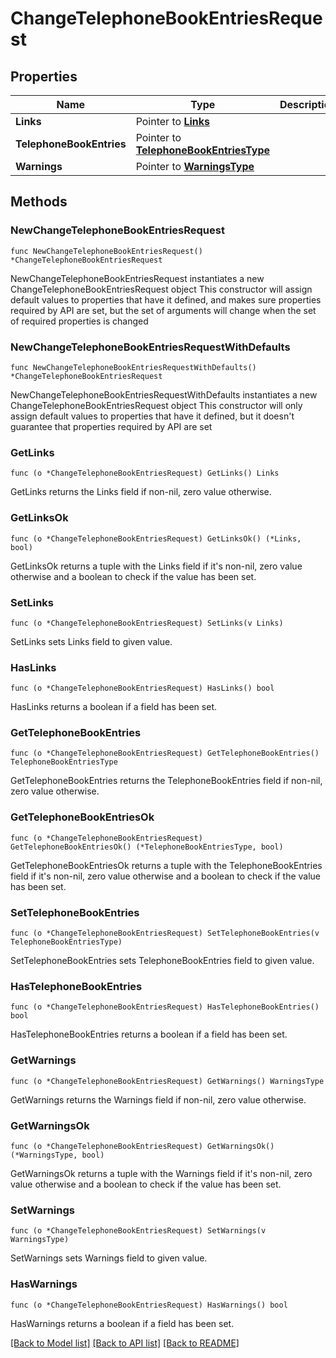 # ChangeTelephoneBookEntriesRequest

## Properties

Name | Type | Description | Notes
------------ | ------------- | ------------- | -------------
**Links** | Pointer to [**Links**](Links.md) |  | [optional] 
**TelephoneBookEntries** | Pointer to [**TelephoneBookEntriesType**](TelephoneBookEntriesType.md) |  | [optional] 
**Warnings** | Pointer to [**WarningsType**](WarningsType.md) |  | [optional] 

## Methods

### NewChangeTelephoneBookEntriesRequest

`func NewChangeTelephoneBookEntriesRequest() *ChangeTelephoneBookEntriesRequest`

NewChangeTelephoneBookEntriesRequest instantiates a new ChangeTelephoneBookEntriesRequest object
This constructor will assign default values to properties that have it defined,
and makes sure properties required by API are set, but the set of arguments
will change when the set of required properties is changed

### NewChangeTelephoneBookEntriesRequestWithDefaults

`func NewChangeTelephoneBookEntriesRequestWithDefaults() *ChangeTelephoneBookEntriesRequest`

NewChangeTelephoneBookEntriesRequestWithDefaults instantiates a new ChangeTelephoneBookEntriesRequest object
This constructor will only assign default values to properties that have it defined,
but it doesn't guarantee that properties required by API are set

### GetLinks

`func (o *ChangeTelephoneBookEntriesRequest) GetLinks() Links`

GetLinks returns the Links field if non-nil, zero value otherwise.

### GetLinksOk

`func (o *ChangeTelephoneBookEntriesRequest) GetLinksOk() (*Links, bool)`

GetLinksOk returns a tuple with the Links field if it's non-nil, zero value otherwise
and a boolean to check if the value has been set.

### SetLinks

`func (o *ChangeTelephoneBookEntriesRequest) SetLinks(v Links)`

SetLinks sets Links field to given value.

### HasLinks

`func (o *ChangeTelephoneBookEntriesRequest) HasLinks() bool`

HasLinks returns a boolean if a field has been set.

### GetTelephoneBookEntries

`func (o *ChangeTelephoneBookEntriesRequest) GetTelephoneBookEntries() TelephoneBookEntriesType`

GetTelephoneBookEntries returns the TelephoneBookEntries field if non-nil, zero value otherwise.

### GetTelephoneBookEntriesOk

`func (o *ChangeTelephoneBookEntriesRequest) GetTelephoneBookEntriesOk() (*TelephoneBookEntriesType, bool)`

GetTelephoneBookEntriesOk returns a tuple with the TelephoneBookEntries field if it's non-nil, zero value otherwise
and a boolean to check if the value has been set.

### SetTelephoneBookEntries

`func (o *ChangeTelephoneBookEntriesRequest) SetTelephoneBookEntries(v TelephoneBookEntriesType)`

SetTelephoneBookEntries sets TelephoneBookEntries field to given value.

### HasTelephoneBookEntries

`func (o *ChangeTelephoneBookEntriesRequest) HasTelephoneBookEntries() bool`

HasTelephoneBookEntries returns a boolean if a field has been set.

### GetWarnings

`func (o *ChangeTelephoneBookEntriesRequest) GetWarnings() WarningsType`

GetWarnings returns the Warnings field if non-nil, zero value otherwise.

### GetWarningsOk

`func (o *ChangeTelephoneBookEntriesRequest) GetWarningsOk() (*WarningsType, bool)`

GetWarningsOk returns a tuple with the Warnings field if it's non-nil, zero value otherwise
and a boolean to check if the value has been set.

### SetWarnings

`func (o *ChangeTelephoneBookEntriesRequest) SetWarnings(v WarningsType)`

SetWarnings sets Warnings field to given value.

### HasWarnings

`func (o *ChangeTelephoneBookEntriesRequest) HasWarnings() bool`

HasWarnings returns a boolean if a field has been set.


[[Back to Model list]](../README.md#documentation-for-models) [[Back to API list]](../README.md#documentation-for-api-endpoints) [[Back to README]](../README.md)


